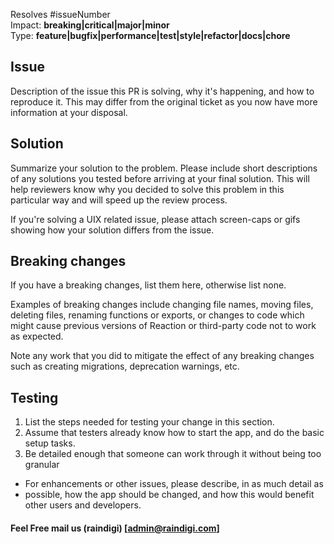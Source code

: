 Resolves #issueNumber  
Impact: **breaking|critical|major|minor**  
Type: **feature|bugfix|performance|test|style|refactor|docs|chore**

## Issue
Description of the issue this PR is solving, why it's happening, and how to reproduce it. This may differ from the original ticket as you now have more information at your disposal.

## Solution
Summarize your solution to the problem. Please include short descriptions of any solutions you tested before arriving at your final solution. This will help reviewers know why you decided to solve this problem in this particular way and will speed up the review process.

If you're solving a UIX related issue, please attach screen-caps or gifs showing how your solution differs from the issue.

## Breaking changes
If you have a breaking changes, list them here, otherwise list none.

Examples of breaking changes include changing file names, moving files, deleting files, renaming functions or exports, or changes to code which might cause previous versions of Reaction or third-party code not to work as expected.

Note any work that you did to mitigate the effect of any breaking changes such as creating migrations, deprecation warnings, etc.


## Testing
1. List the steps needed for testing your change in this section.
2. Assume that testers already know how to start the app, and do the basic setup tasks.
3. Be detailed enough that someone can work through it without being too granular

- For enhancements or other issues, please describe, in as much detail as	
- possible, how the app should be changed, and how this would benefit other users and developers.

#### Feel Free mail us (raindigi) [admin@raindigi.com]